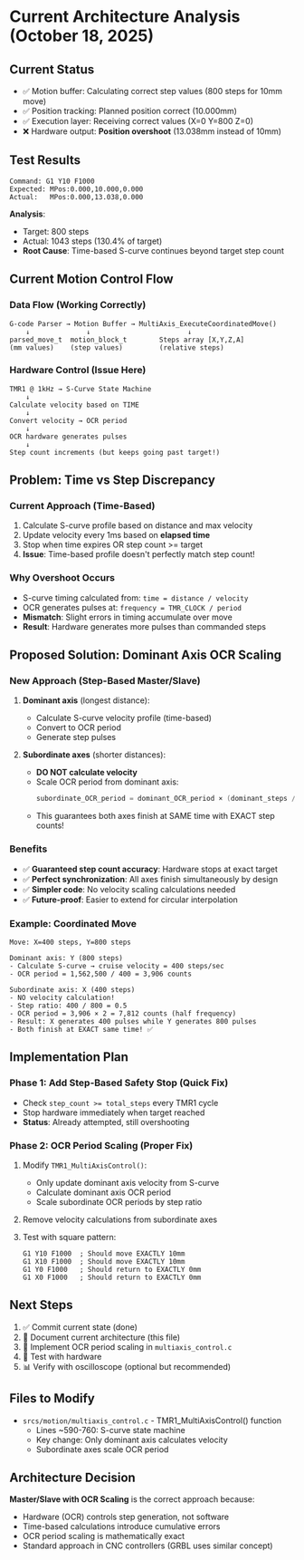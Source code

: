 # Current Architecture Analysis (October 18, 2025)

## Current Status
- ✅ Motion buffer: Calculating correct step values (800 steps for 10mm move)
- ✅ Position tracking: Planned position correct (10.000mm)
- ✅ Execution layer: Receiving correct values (X=0 Y=800 Z=0)
- ❌ Hardware output: **Position overshoot** (13.038mm instead of 10mm)

## Test Results
```
Command: G1 Y10 F1000
Expected: MPos:0.000,10.000,0.000
Actual:   MPos:0.000,13.038,0.000
```

**Analysis**: 
- Target: 800 steps
- Actual: 1043 steps (130.4% of target)
- **Root Cause**: Time-based S-curve continues beyond target step count

## Current Motion Control Flow

### Data Flow (Working Correctly)
```
G-code Parser → Motion Buffer → MultiAxis_ExecuteCoordinatedMove()
    ↓              ↓                        ↓
parsed_move_t  motion_block_t        Steps array [X,Y,Z,A]
(mm values)    (step values)         (relative steps)
```

### Hardware Control (Issue Here)
```
TMR1 @ 1kHz → S-Curve State Machine
    ↓
Calculate velocity based on TIME
    ↓
Convert velocity → OCR period
    ↓
OCR hardware generates pulses
    ↓
Step count increments (but keeps going past target!)
```

## Problem: Time vs Step Discrepancy

### Current Approach (Time-Based)
1. Calculate S-curve profile based on distance and max velocity
2. Update velocity every 1ms based on **elapsed time**
3. Stop when time expires OR step count >= target
4. **Issue**: Time-based profile doesn't perfectly match step count!

### Why Overshoot Occurs
- S-curve timing calculated from: `time = distance / velocity`
- OCR generates pulses at: `frequency = TMR_CLOCK / period`
- **Mismatch**: Slight errors in timing accumulate over move
- **Result**: Hardware generates more pulses than commanded steps

## Proposed Solution: Dominant Axis OCR Scaling

### New Approach (Step-Based Master/Slave)
1. **Dominant axis** (longest distance):
   - Calculate S-curve velocity profile (time-based)
   - Convert to OCR period
   - Generate step pulses

2. **Subordinate axes** (shorter distances):
   - **DO NOT calculate velocity**
   - Scale OCR period from dominant axis:
     ```c
     subordinate_OCR_period = dominant_OCR_period × (dominant_steps / subordinate_steps)
     ```
   - This guarantees both axes finish at SAME time with EXACT step counts!

### Benefits
- ✅ **Guaranteed step count accuracy**: Hardware stops at exact target
- ✅ **Perfect synchronization**: All axes finish simultaneously by design
- ✅ **Simpler code**: No velocity scaling calculations needed
- ✅ **Future-proof**: Easier to extend for circular interpolation

### Example: Coordinated Move
```
Move: X=400 steps, Y=800 steps

Dominant axis: Y (800 steps)
- Calculate S-curve → cruise velocity = 400 steps/sec
- OCR period = 1,562,500 / 400 = 3,906 counts

Subordinate axis: X (400 steps)  
- NO velocity calculation!
- Step ratio: 400 / 800 = 0.5
- OCR period = 3,906 × 2 = 7,812 counts (half frequency)
- Result: X generates 400 pulses while Y generates 800 pulses
- Both finish at EXACT same time! ✅
```

## Implementation Plan

### Phase 1: Add Step-Based Safety Stop (Quick Fix)
- Check `step_count >= total_steps` every TMR1 cycle
- Stop hardware immediately when target reached
- **Status**: Already attempted, still overshooting

### Phase 2: OCR Period Scaling (Proper Fix)
1. Modify `TMR1_MultiAxisControl()`:
   - Only update dominant axis velocity from S-curve
   - Calculate dominant axis OCR period
   - Scale subordinate OCR periods by step ratio

2. Remove velocity calculations from subordinate axes

3. Test with square pattern:
   ```gcode
   G1 Y10 F1000  ; Should move EXACTLY 10mm
   G1 X10 F1000  ; Should move EXACTLY 10mm  
   G1 Y0 F1000   ; Should return to EXACTLY 0mm
   G1 X0 F1000   ; Should return to EXACTLY 0mm
   ```

## Next Steps
1. ✅ Commit current state (done)
2. 📝 Document current architecture (this file)
3. 🔧 Implement OCR period scaling in `multiaxis_control.c`
4. 🧪 Test with hardware
5. 📊 Verify with oscilloscope (optional but recommended)

## Files to Modify
- `srcs/motion/multiaxis_control.c` - TMR1_MultiAxisControl() function
  - Lines ~590-760: S-curve state machine
  - Key change: Only dominant axis calculates velocity
  - Subordinate axes scale OCR period

## Architecture Decision
**Master/Slave with OCR Scaling** is the correct approach because:
- Hardware (OCR) controls step generation, not software
- Time-based calculations introduce cumulative errors
- OCR period scaling is mathematically exact
- Standard approach in CNC controllers (GRBL uses similar concept)
